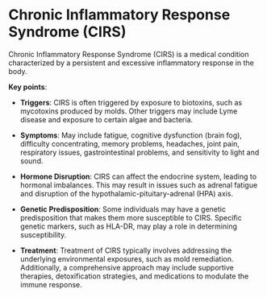 [//]: # (
source: gpt-3 + jph editing
abbr: CIRS
tags: conditions
)

# Chronic Inflammatory Response Syndrome (CIRS)

Chronic Inflammatory Response Syndrome (CIRS) is a medical condition characterized by a persistent and excessive inflammatory response in the body.

**Key points**:

* **Triggers**: CIRS is often triggered by exposure to biotoxins, such as mycotoxins produced by molds. Other triggers may include Lyme disease and exposure to certain algae and bacteria.

* **Symptoms**: May include fatigue, cognitive dysfunction (brain fog), difficulty concentrating, memory problems, headaches, joint pain, respiratory issues, gastrointestinal problems, and sensitivity to light and sound.

* **Hormone Disruption**: CIRS can affect the endocrine system, leading to hormonal imbalances. This may result in issues such as adrenal fatigue and disruption of the hypothalamic-pituitary-adrenal (HPA) axis.

* **Genetic Predisposition**: Some individuals may have a genetic predisposition that makes them more susceptible to CIRS. Specific genetic markers, such as HLA-DR, may play a role in determining susceptibility.

* **Treatment**: Treatment of CIRS typically involves addressing the underlying environmental exposures, such as mold remediation. Additionally, a comprehensive approach may include supportive therapies, detoxification strategies, and medications to modulate the immune response.
